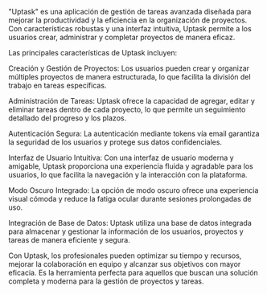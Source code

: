 
"Uptask" es una aplicación de gestión de tareas avanzada diseñada para mejorar la productividad y la eficiencia en la organización de proyectos. Con características robustas y una interfaz intuitiva, Uptask permite a los usuarios crear, administrar y completar proyectos de manera eficaz.

Las principales características de Uptask incluyen:

Creación y Gestión de Proyectos: Los usuarios pueden crear y organizar múltiples proyectos de manera estructurada, lo que facilita la división del trabajo en tareas específicas.

Administración de Tareas: Uptask ofrece la capacidad de agregar, editar y eliminar tareas dentro de cada proyecto, lo que permite un seguimiento detallado del progreso y los plazos.

Autenticación Segura: La autenticación mediante tokens vía email garantiza la seguridad de los usuarios y protege sus datos confidenciales.

Interfaz de Usuario Intuitiva: Con una interfaz de usuario moderna y amigable, Uptask proporciona una experiencia fluida y agradable para los usuarios, lo que facilita la navegación y la interacción con la plataforma.

Modo Oscuro Integrado: La opción de modo oscuro ofrece una experiencia visual cómoda y reduce la fatiga ocular durante sesiones prolongadas de uso.

Integración de Base de Datos: Uptask utiliza una base de datos integrada para almacenar y gestionar la información de los usuarios, proyectos y tareas de manera eficiente y segura.

Con Uptask, los profesionales pueden optimizar su tiempo y recursos, mejorar la colaboración en equipo y alcanzar sus objetivos con mayor eficacia. Es la herramienta perfecta para aquellos que buscan una solución completa y moderna para la gestión de proyectos y tareas.
